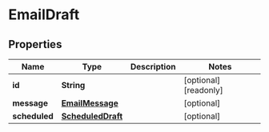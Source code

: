

# EmailDraft


## Properties

| Name | Type | Description | Notes |
|------------ | ------------- | ------------- | -------------|
|**id** | **String** |  |  [optional] [readonly] |
|**message** | [**EmailMessage**](EmailMessage.md) |  |  [optional] |
|**scheduled** | [**ScheduledDraft**](ScheduledDraft.md) |  |  [optional] |



